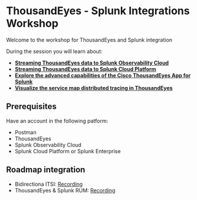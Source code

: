 # ThousandEyes - Splunk Integrations Workshop


Welcome to the workshop for ThousandEyes and Splunk integration

During the session you will learn about: 

- [**Streaming ThousandEyes data to Splunk Observability Cloud**](login_splunk_observability_cloud.md)
- [**Streaming ThousandEyes data to Splunk Cloud Platform**](login_splunk_cloud_enterprise.md)
- [**Explore the advanced capabilities of the Cisco ThousandEyes App for Splunk**](cisco_thousandeyes_app_for_splunk.md)
- [**Visualize the service map distributed tracing in ThousandEyes**](distributed_tracing_service_map.md)

## Prerequisites

Have an account in the following patform:

- Postman
- ThousandEyes 
- Splunk Observability Cloud
- Splunk Cloud Platform or Splunk Enterprise

## Roadmap integration

 - Bidirectiona ITSI: [Recording](https://demo.thousandeyes.com/player/?demoId=e0118145-9e9f-4835-b29b-c69cf00442fa&showGuide=true&showGuidesToolbar=true&showHotspots=true)
 - ThousandEyes & Splunk RUM: [Recording](https://app.vidcast.io/share/f3b211aa-2c73-402c-a8ec-dd5b0703f113)